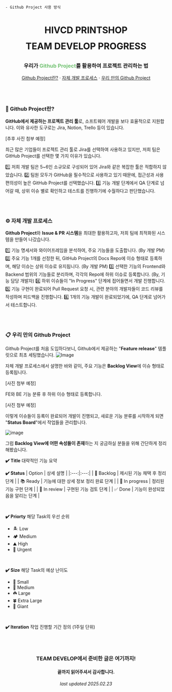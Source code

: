     - Github Project 사용 방식


<div align="center">
  <h1 align="center" style="line-height: 50px;">HIVCD PRINTSHOP <br/>TEAM DEVELOP PROGRESS</h1>
    <h3  align="center">우리가 <span style="color: #75c375">Github Project</span>를 활용하여 프로젝트 관리하는 법</h3>
    <a href="#-github-project란">Github Project란?</a>
    &middot;
    <a href="#️-자체-개발-프로세스">자체 개발 프로세스</a>
    &middot;
    <a href="#-우리-만의-github-project">우리 만의 Github Project</a>
</div>

<br/>
<br/>
<br/>

### 👀 Github Project란?
**GitHub에서 제공하는 프로젝트 관리 툴**로, 소프트웨어 개발을 보다 효율적으로 지원합니다.
이와 유사한 도구로는 Jira, Notion, Trello 등이 있습니다. 

[추후 사진 첨부 예정]

최근 많은 기업들이 프로젝트 관리 툴로 Jira를 선택하여 사용하고 있지만, 저희 팀은 GitHub Project를 선택한 몇 가지 이유가 있습니다.

1️⃣ 저희 개발 팀은 5~6인 소규모로 구성되어 있어 Jira와 같은 복잡한 툴은 적합하지 않았습니다.
2️⃣ 팀원 모두가 GitHub을 필수적으로 사용하고 있기 때문에, 접근성과 사용 편의성이 높은 GitHub Project를 선택했습니다. 
3️⃣ 기능 개발 단계에서 QA 단계로 넘어갈 때, 상위 이슈 별로 확인하고 테스트를 진행하기에 수월하다고 판단했습니다.

<br/>
<br/>

### ⚙️ 자체 개발 프로세스
**Github Project**와 **Issue & PR 시스템**을 최대한 활용하고자, 저희 팀에 최적화된 시스템을 만들어 나갔습니다.

1️⃣ 기능 명세서와 와이어프레임을 분석하여, 주요 기능들을 도출합니다. (By 개발 PM)
2️⃣ 주요 기능 1개를 선정한 뒤, GitHub Project의 Docs Repo에 이슈 형태로 등록하며, 해당 이슈는 상위 이슈로 유지됩니다. (By 개발 PM)
3️⃣ 선택한 기능의 Frontend와 Backend 범위의 기능들로 분리하며, 각각의 Repo에 하위 이슈로 등록합니다. (By, 기능 담당 개발자)
4️⃣ 하위 이슈들이 "In Progress" 단계에 접어들면서 개발 진행합니다.
5️⃣ 기능 구현이 완료되어 Pull Request 요청 시, 관련 분야의 개발자들이 코드 리뷰를 작성하며 피드백을 진행합니다.
6️⃣ 1개의 기능 개발이 완료되었기에, QA 단계로 넘어가서 테스트합니다.

<br/>
<br/>

### 📋 우리 만의 Github Project
Github Project를 처음 도입하다보니, Github에서 제공하는 "**Feature release**" 템플릿으로 최초 세팅했습니다.
![Image](https://github.com/user-attachments/assets/662279ea-a848-47f9-9443-32f78927e4c9)

자체 개발 프로세스에서 설명한 바와 같이, 주요 기능은 **Backlog View**에 이슈 형태로 등록됩니다.

[사진 첨부 예정]

FE와 BE 기능 분류 후 하위 이슈 형태로 등록합니다.

[사진 첨부 예정]

이렇게 이슈들이 등록이 완료되어 개발이 진행되고, 새로운 기능 분류를 시작하게 되면 "**Status Board**"에서 작업들을 관리합니다.

![image](https://github.com/user-attachments/assets/f3a54c0d-2047-4edf-946c-7e9bc9697a3e)

그럼 **Backlog View에 어떤 속성들이 존재**하는 지 궁금하실 분들을 위해 간단하게 정리해봤습니다.

**✔️ Title**
대략적인 기능 요약

**✔️ Status**
| Option  |  상세 설명  |
|:---:|:---:|
| 📃 Backlog   |  제시된 기능 채택 후 정리 단계  |
| 📚 Ready   |  기능에 대한 상세 정보 정리 완료 단계  |
| 🔨 In progress   |  정리된 기능 구현 단계  |
| 👀 In review   |  구현된 기능 검토 단계  |
| ✅ Done   |  기능이 완성되었음을 알리는 단계  |

<br/>

**✔️ Priorty**
해당 Task의 우선 순위
- 🏝️ Low
- 🏕️ Medium
- ⛰️ High
- 🌋 Urgent
<br/>

**✔️ Size**
해당 Task의 예상 난이도
- 🌱 Small
- 🌿 Medium
- ☘️ Large
- 🍀 Extra Large
- 🌴 Giant
<br/>

**✔️ Iteration**
작업 진행할 기간 정의 (1주일 단위)

<br/>
<br/>

<div align="center">
    <h3 align="center">TEAM DEVELOP에서 준비한 글은 여기까지!</h3>
    <h4>끝까지 읽어주셔서 감사합니다.</h4>
    <h6>last updated 2025.02.23</h6>
</div>